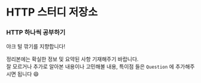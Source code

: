 # HTTP 스터디 저장소

### HTTP 하나씩 공부하기

야크 털 깎기를 지향합니다!

정리본에는 확실한 정보 및 요약된 사항 기재해주기 바랍니다.  
잘 모르거나 추가로 알아본 내용이나 고민해볼 내용, 특이점 들은 `Question` 에 추가해주시면 됩니다 😄

